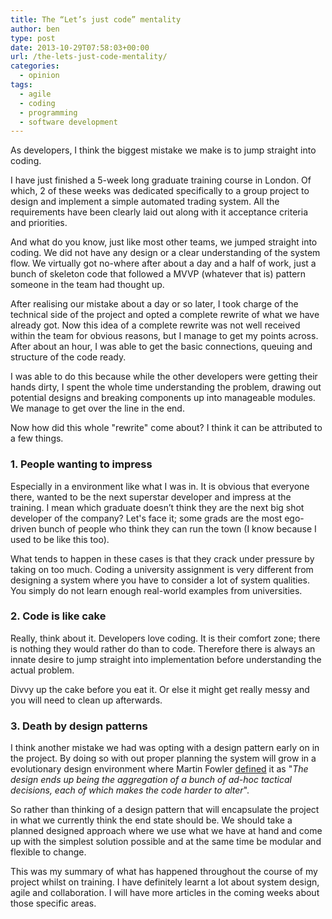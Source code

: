 ```yaml
---
title: The “Let’s just code” mentality
author: ben
type: post
date: 2013-10-29T07:58:03+00:00
url: /the-lets-just-code-mentality/
categories:
  - opinion
tags:
  - agile
  - coding
  - programming
  - software development
---
```


As developers, I think the biggest mistake we make is to jump straight into coding.

I have just finished a 5-week long graduate training course in London. Of which, 2 of these weeks was dedicated specifically to a group project to design and implement a simple automated trading system. All the requirements have been clearly laid out along with it acceptance criteria and priorities.

And what do you know, just like most other teams, we jumped straight into coding. We did not have any design or a clear understanding of the system flow. We virtually got no-where after about a day and a half of work, just a bunch of skeleton code that followed a MVVP (whatever that is) pattern someone in the team had thought up.

After realising our mistake about a day or so later, I took charge of the technical side of the project and opted a complete rewrite of what we have already got. Now this idea of a complete rewrite was not well received within the team for obvious reasons, but I manage to get my points across. After about an hour, I was able to get the basic connections, queuing and structure of the code ready.

I was able to do this because while the other developers were getting their hands dirty, I spent the whole time understanding the problem, drawing out potential designs and breaking components up into manageable modules. We manage to get over the line in the end.

Now how did this whole "rewrite" come about? I think it can be attributed to a few things.

### 1. People wanting to impress

Especially in a environment like what I was in. It is obvious that everyone there, wanted to be the next superstar developer and impress at the training. I mean which graduate doesn’t think they are the next big shot developer of the company? Let's face it; some grads are the most ego-driven bunch of people who think they can run the town (I know because I used to be like this too).

What tends to happen in these cases is that they crack under pressure by taking on too much. Coding a university assignment is very different from designing a system where you have to consider a lot of system qualities. You simply do not learn enough real-world examples from universities.

### 2. Code is like cake

Really, think about it. Developers love coding. It is their comfort zone; there is nothing they would rather do than to code. Therefore there is always an innate desire to jump straight into implementation before understanding the actual problem.

Divvy up the cake before you eat it. Or else it might get really messy and you will need to clean up afterwards.

### 3. Death by design patterns

I think another mistake we had was opting with a design pattern early on in the project. By doing so with out proper planning the system will grow in a evolutionary design environment where Martin Fowler [defined][1] it as "_The design ends up being the aggregation of a bunch of ad-hoc tactical decisions, each of which makes the code harder to alter_".

So rather than thinking of a design pattern that will encapsulate the project in what we currently think the end state should be. We should take a planned designed approach where we use what we have at hand and come up with the simplest solution possible and at the same time be modular and flexible to change.

This was my summary of what has happened throughout the course of my project whilst on training. I have definitely learnt a lot about system design, agile and collaboration. I will have more articles in the coming weeks about those specific areas.

[1]: http://martinfowler.com/articles/designDead.html#PlannedAndEvolutionaryDesign
